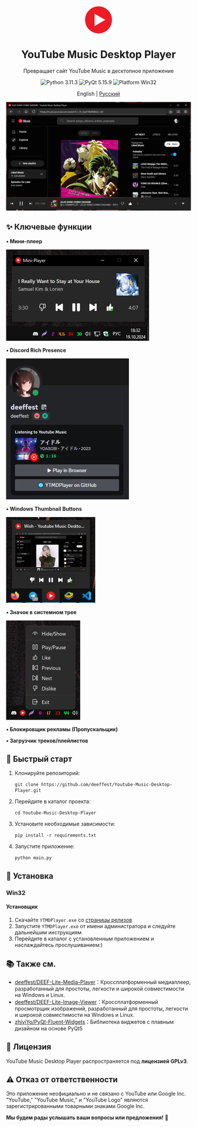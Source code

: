 <p align="center">
  <img width="15%" align="center" src="https://raw.githubusercontent.com/deeffest/Youtube-Music-Desktop-Player/refs/heads/main/resources/icons/logo.png">
</p>
<h1 align="center">
  YouTube Music Desktop Player
</h1>
<p align="center">
  Превращает сайт YouTube Music в десктопное приложение
</p>

<p align="center">

  <a style="text-decoration:none">
    <img src="https://img.shields.io/badge/Python-3.11.3-blue.svg?color=00B16A" alt="Python 3.11.3"/>
  </a>

  <a style="text-decoration:none">
    <img src="https://img.shields.io/badge/PyQt-5.15.9-blue?color=00B16A" alt="PyQt 5.15.9"/>
  </a>

  <a style="text-decoration:none">
    <img src="https://img.shields.io/badge/Platform-Win32-blue?color=00B16A" alt="Platform Win32"/>
  </a>
</p>

<p align="center">
English | <a href="docs/README_ru.md">Русский</a>
</p>

![Main Window](https://github.com/deeffest/Youtube-Music-Desktop-Player/raw/main/docs/source/images/Screenshot_1.png)

## ✨ Ключевые функции

<div style="text-align: left;">
  <p><strong>• Мини-плеер</strong></p>
  <img src="https://github.com/deeffest/Youtube-Music-Desktop-Player/raw/main/docs/source/images/Screenshot_2.png" style="max-width: 100%; height: auto;">
  
  <p><strong>• Discord Rich Presence</strong></p>
  <img src="https://github.com/deeffest/Youtube-Music-Desktop-Player/raw/main/docs/source/images/Screenshot_3.png" style="max-width: 100%; height: auto;">
  
  <p><strong>• Windows Thumbnail Buttons</strong></p>
  <img src="https://github.com/deeffest/Youtube-Music-Desktop-Player/raw/main/docs/source/images/Screenshot_4.png" style="max-width: 100%; height: auto;">
  
  <p><strong>• Значок в системном трее</strong></p>
  <img src="https://github.com/deeffest/Youtube-Music-Desktop-Player/raw/main/docs/source/images/Screenshot_5.png" style="max-width: 100%; height: auto;">

  <p><strong>• Блокировщик рекламы (Пропускальщик)</strong></p>
  
  <p><strong>• Загрузчик треков/плейлистов</strong></p>
</div>

## 🚀 Быстрый старт
<ol>
    <li>
        Клонируйте репозиторий:
        <pre><code>git clone https://github.com/deeffest/Youtube-Music-Desktop-Player.git</code></pre>
    </li>
    <li>
        Перейдите в каталог проекта:
        <pre><code>cd Youtube-Music-Desktop-Player</code></pre>
    </li>
    <li>
        Установите необходимые зависимости:
        <pre><code>pip install -r requirements.txt</code></pre>
    </li>
    <li>
        Запустите приложение:
        <pre><code>python main.py</code></pre>
    </li>
</ol>

## 🔧 Установка
### Win32
#### Установщик
1. Скачайте `YTMDPlayer.exe` со [страницы релизов](https://github.com/deeffest/Youtube-Music-Desktop-Player/releases)
2. Запустите `YTMDPlayer.exe` от имени администратора и следуйте дальнейшим инструкциям
3. Перейдите в каталог с установленным приложением и наслаждайтесь прослушиванием:)

## 📚 Также см. 

- [deeffest/DEEF-Lite-Media-Player](https://github.com/deeffest/DEEF-Lite-Media-Player)：Кроссплатформенный медиаплеер, разработанный для простоты, легкости и широкой совместимости на Windows и Linux.
- [deeffest/DEEF-Lite-Image-Viewer](https://github.com/deeffest/DEEF-Lite-Image-Viewer)：Кроссплатформенный просмотрщик изображений, разработанный для простоты, легкости и широкой совместимости на Windows и Linux.
- [zhiyiYo/PyQt-Fluent-Widgets](https://github.com/zhiyiYo/PyQt-Fluent-Widgets)：Библиотека виджетов с плавным дизайном на основе PyQt5

## 📜 Лицензия
YouTube Music Desktop Player распространяется под **лицензией GPLv3**.

## ⚠️ Отказ от ответственности
Это приложение неофициально и не связано с YouTube или Google Inc. "YouTube," "YouTube Music," и "YouTube Logo" являются зарегистрированными товарными знаками Google Inc.

**Мы будем рады услышать ваши вопросы или предложения!** 💬